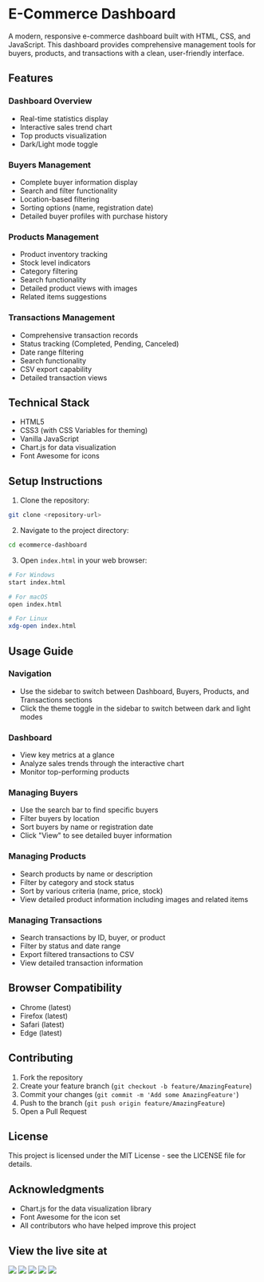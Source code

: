 # E-Commerce Dashboard

A modern, responsive e-commerce dashboard built with HTML, CSS, and JavaScript. This dashboard provides comprehensive management tools for buyers, products, and transactions with a clean, user-friendly interface.

## Features

### Dashboard Overview
- Real-time statistics display
- Interactive sales trend chart
- Top products visualization
- Dark/Light mode toggle

### Buyers Management
- Complete buyer information display
- Search and filter functionality
- Location-based filtering
- Sorting options (name, registration date)
- Detailed buyer profiles with purchase history

### Products Management
- Product inventory tracking
- Stock level indicators
- Category filtering
- Search functionality
- Detailed product views with images
- Related items suggestions

### Transactions Management
- Comprehensive transaction records
- Status tracking (Completed, Pending, Canceled)
- Date range filtering
- Search functionality
- CSV export capability
- Detailed transaction views

## Technical Stack
- HTML5
- CSS3 (with CSS Variables for theming)
- Vanilla JavaScript
- Chart.js for data visualization
- Font Awesome for icons

## Setup Instructions

1. Clone the repository:
```bash
git clone <repository-url>
```

2. Navigate to the project directory:
```bash
cd ecommerce-dashboard
```

3. Open `index.html` in your web browser:
```bash
# For Windows
start index.html

# For macOS
open index.html

# For Linux
xdg-open index.html
```

## Usage Guide

### Navigation
- Use the sidebar to switch between Dashboard, Buyers, Products, and Transactions sections
- Click the theme toggle in the sidebar to switch between dark and light modes

### Dashboard
- View key metrics at a glance
- Analyze sales trends through the interactive chart
- Monitor top-performing products

### Managing Buyers
- Use the search bar to find specific buyers
- Filter buyers by location
- Sort buyers by name or registration date
- Click "View" to see detailed buyer information

### Managing Products
- Search products by name or description
- Filter by category and stock status
- Sort by various criteria (name, price, stock)
- View detailed product information including images and related items

### Managing Transactions
- Search transactions by ID, buyer, or product
- Filter by status and date range
- Export filtered transactions to CSV
- View detailed transaction information

## Browser Compatibility
- Chrome (latest)
- Firefox (latest)
- Safari (latest)
- Edge (latest)

## Contributing
1. Fork the repository
2. Create your feature branch (`git checkout -b feature/AmazingFeature`)
3. Commit your changes (`git commit -m 'Add some AmazingFeature'`)
4. Push to the branch (`git push origin feature/AmazingFeature`)
5. Open a Pull Request

## License
This project is licensed under the MIT License - see the LICENSE file for details.

## Acknowledgments
- Chart.js for the data visualization library
- Font Awesome for the icon set
- All contributors who have helped improve this project 

## View the live site  at 


<img src="/output_images/dashboard.png">
<img src="/output_images/Buyers_details.png">
<img src="/output_images/Product_details.png">
<img src="/output_images/Transactions_details.png">
<img src="/output_images/Dark_mode.png">